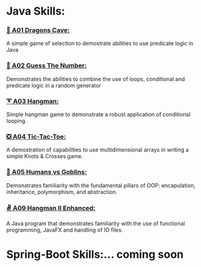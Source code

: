 <h1> Java Skills:  </h1>
<h3><a href="https://github.com/pkingori/Java-GenSpark/blob/main/GenSpark-A01_DragonCave/src/DragonCave.java"><p> &#x1F996; A01 Dragons Cave:</a></h3> A simple game of selection to demostrate abilities to use predicate logic in Java</br>
<h3><a href="https://github.com/pkingori/Java-GenSpark/blob/main/GenSpark-A02_Guess_The_Number/src/Udemy/JavaMasterClass/Play.java"><p> &#127922; A02 Guess The Number:</a></h3> Demonstrates the abilities to combine the use of loops, conditional and predicate logic in a random generator</br>
<h3><a href="https://github.com/pkingori/Java-GenSpark/blob/main/GenSpark-A03-Hangman/src/hangman.java"><p> &#10160; A03 Hangman:</a></h3> Simple hangman game to demonstrate a robust application of conditional looping.</br>	
<h3><a href="https://github.com/pkingori/Java-GenSpark/blob/main/GenSpark_A04-Game_X-O/src/PlayXO.java"><p> &#10062; A04 Tic-Tac-Toe:</a></h3> A demostration of capabilities to use multidimensional arrays in writing a simple Knots & Crosses game.</br>	
<h3><a href="https://github.com/pkingori/Java-GenSpark/blob/main/GenSpark-A05_Humans_vs_Goblins/src/HumaGoblins.java"><p> &#x1f47a; A05 Humans vs Goblins:</a></h3> Demonstrates familiarity with the fundamental pillars of OOP: encapulation, inheritance, polymorphism, and abstraction.</br>
<h3><a href="https://github.com/pkingori/Java-GenSpark/tree/main/GenSpark-A09_HangMan_II_Enhanced"><p> &#9996; A09 Hangman II Enhanced:</a></h3> A Java program that demonstrates familiarity with the use of functional programming, JavaFX and handling of IO files.</br>
<h1> Spring-Boot Skills:... coming soon </h1>